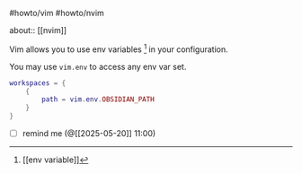 #howto/vim #howto/nvim

about:: [[nvim]]

Vim allows you to use env variables [^1] in your configuration.

You may use `vim.env` to access any env var set.

```lua
workspaces = {
	{
		path = vim.env.OBSIDIAN_PATH
	}
}
```

- [ ] remind me (@[[2025-05-20]] 11:00)

[^1]: [[env variable]]